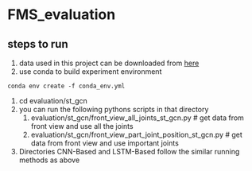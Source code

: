 # FMS_evaluation

## steps to run 
1. data used in this project can be downloaded from [here](https://doi.org/10.25452/figshare.plus.c.5774969)
1. use conda to build experiment environment
```shell
conda env create -f conda_env.yml
```
1. cd evaluation/st_gcn
1. you can run the following pythons scripts in that directory
    1. evaluation/st_gcn/front_view_all_joints_st_gcn.py # get data from front view and use all the joints 
    1. evaluation/st_gcn/front_view_part_joint_position_st_gcn.py # get data from front view and use important joints
1. Directories CNN-Based and LSTM-Based follow the similar running methods as above

